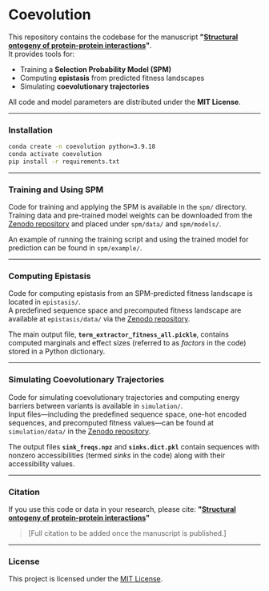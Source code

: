# Coevolution

This repository contains the codebase for the manuscript **"[Structural ontogeny of protein-protein interactions]()"**.  
It provides tools for:

- Training a **Selection Probability Model (SPM)**
- Computing **epistasis** from predicted fitness landscapes
- Simulating **coevolutionary trajectories**

All code and model parameters are distributed under the **MIT License**.

---

### Installation

```bash
conda create -n coevolution python=3.9.18
conda activate coevolution
pip install -r requirements.txt
```

---

### Training and Using SPM

Code for training and applying the SPM is available in the `spm/` directory.  
Training data and pre-trained model weights can be downloaded from the [Zenodo repository]() and placed under `spm/data/` and `spm/models/`.

An example of running the training script and using the trained model for prediction can be found in `spm/example/`.

---

### Computing Epistasis

Code for computing epistasis from an SPM-predicted fitness landscape is located in `epistasis/`.  
A predefined sequence space and precomputed fitness landscape are available at `epistasis/data/` via the [Zenodo repository]().

The main output file, **`term_extractor_fitness_all.pickle`**, contains computed marginals and effect sizes (referred to as *factors* in the code) stored in a Python dictionary.

---

### Simulating Coevolutionary Trajectories

Code for simulating coevolutionary trajectories and computing energy barriers between variants is available in `simulation/`.  
Input files—including the predefined sequence space, one-hot encoded sequences, and precomputed fitness values—can be found at `simulation/data/` in the [Zenodo repository]().

The output files **`sink_freqs.npz`** and **`sinks.dict.pkl`** contain sequences with nonzero accessibilities (termed *sinks* in the code) along with their accessibility values.

---

### Citation

If you use this code or data in your research, please cite:
**"[Structural ontogeny of protein-protein interactions]()"**  
> [Full citation to be added once the manuscript is published.]

---

### License

This project is licensed under the [MIT License](LICENSE).

